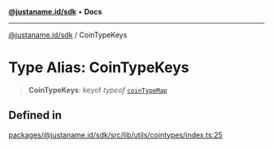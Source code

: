 [**@justaname.id/sdk**](../README.md) • **Docs**

***

[@justaname.id/sdk](../globals.md) / CoinTypeKeys

# Type Alias: CoinTypeKeys

> **CoinTypeKeys**: keyof *typeof* [`coinTypeMap`](../variables/coinTypeMap.md)

## Defined in

[packages/@justaname.id/sdk/src/lib/utils/cointypes/index.ts:25](https://github.com/JustaName-id/JustaName-sdk/blob/7430def13fc61cd3fc8b89d25e0869ee390cc2d0/packages/@justaname.id/sdk/src/lib/utils/cointypes/index.ts#L25)
